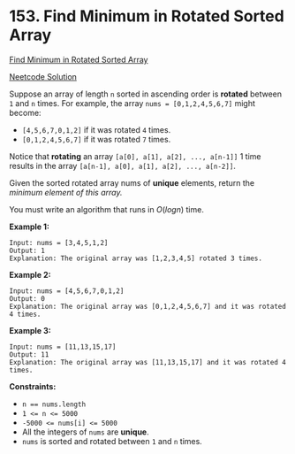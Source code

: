 # 153. Find Minimum in Rotated Sorted Array

[Find Minimum in Rotated Sorted Array](https://leetcode.com/problems/find-minimum-in-rotated-sorted-array/description/)

[Neetcode Solution](https://www.youtube.com/watch?v=nIVW4P8b1VA&pp=ygUtbmVldGNvZGUgZmluZCBtaW5pbXVtIGluIHJvdGF0ZWQgc29ydGVkIGFycmF5)

Suppose an array of length `n` sorted in ascending order is <b>rotated</b>
between `1` and `n` times. For example, the array `nums = [0,1,2,4,5,6,7]` might
become:

- `[4,5,6,7,0,1,2]` if it was rotated `4` times.
- `[0,1,2,4,5,6,7]` if it was rotated `7` times.

Notice that <b>rotating</b> an array `[a[0], a[1], a[2], ..., a[n-1]]` 1 time
results in the array `[a[n-1], a[0], a[1], a[2], ..., a[n-2]]`.

Given the sorted rotated array nums of <b>unique</b> elements, return the
<em>minimum element of this array.</em>

You must write an algorithm that runs in $O(log n)$ time.

**Example 1:**

```
Input: nums = [3,4,5,1,2]
Output: 1
Explanation: The original array was [1,2,3,4,5] rotated 3 times.
```

**Example 2:**

```
Input: nums = [4,5,6,7,0,1,2]
Output: 0
Explanation: The original array was [0,1,2,4,5,6,7] and it was rotated 4 times.
```

**Example 3:**

```
Input: nums = [11,13,15,17]
Output: 11
Explanation: The original array was [11,13,15,17] and it was rotated 4 times.
```

**Constraints:**

- `n == nums.length`
- `1 <= n <= 5000`
- `-5000 <= nums[i] <= 5000`
- All the integers of `nums` are <b>unique</b>.
- `nums` is sorted and rotated between `1` and `n` times.
